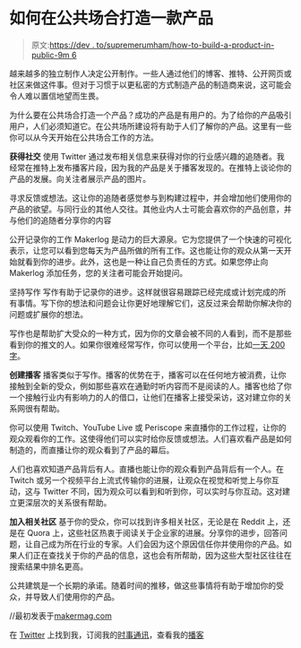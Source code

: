 # 如何在公共场合打造一款产品

> 原文:[https://dev . to/supremerumham/how-to-build-a-product-in-public-9m 6](https://dev.to/supremerumham/how-to-build-a-product-in-public-9m6)

越来越多的独立制作人决定公开制作。一些人通过他们的博客、推特、公开网页或社区来做这件事。但对于习惯于以更私密的方式制造产品的制造商来说，这可能会令人难以置信地望而生畏。

为什么要在公共场合打造一个产品？成功的产品是有用户的。为了给你的产品吸引用户，人们必须知道它。在公共场所建设将有助于人们了解你的产品。这里有一些你可以从今天开始在公共场合工作的方法。

**获得社交**
使用 Twitter 通过发布相关信息来获得对你的行业感兴趣的追随者。我经常在推特上发布播客片段，因为我的产品是关于播客发现的。在推特上谈论你的产品的发展。向关注者展示产品的图片。

寻求反馈或想法。这让你的追随者感觉参与到构建过程中，并会增加他们使用你的产品的欲望。与同行业的其他人交往。其他业内人士可能会喜欢你的产品创意，并与他们的追随者分享你的内容

公开记录你的工作
Makerlog 是动力的巨大源泉。它为您提供了一个快速的可视化表示，让您可以看到您每天为产品所做的所有工作。这也能让你的观众从第一天开始就看到你的进步。此外，这也是一种让自己负责任的方式。如果您停止向 Makerlog 添加任务，您的关注者可能会开始提问。

坚持写作
写作有助于记录你的进步。这样就很容易跟踪已经完成或计划完成的所有事情。写下你的想法和问题会让你更好地理解它们，这反过来会帮助你解决你的问题或扩展你的想法。

写作也是帮助扩大受众的一种方式，因为你的文章会被不同的人看到，而不是那些看到你的推文的人。如果你很难经常写作，你可以使用一个平台，比如[一天 200 字](https://200wordsaday.com/)。

**创建播客**
播客类似于写作。播客的优势在于，播客可以在任何地方被消费，让你接触到全新的受众，例如那些喜欢在通勤时听内容而不是阅读的人。播客也给了你一个接触行业内有影响力的人的借口，让他们在播客上接受采访，这对建立你的关系网很有帮助。

你可以使用 Twitch、YouTube Live 或 Periscope 来直播你的工作过程，让你的观众观看你的工作。这使得他们可以实时给你反馈或想法。人们喜欢看产品是如何制造的，而直播让你的观众看到了产品的幕后。

人们也喜欢知道产品背后有人。直播也能让你的观众看到产品背后有一个人。在 Twitch 或另一个视频平台上流式传输你的进展，让观众在视觉和听觉上与你互动，这与 Twitter 不同，因为观众可以看到和听到你，可以实时与你互动。这对建立更深层次的关系很有帮助。

**加入相关社区**
基于你的受众，你可以找到许多相关社区，无论是在 Reddit 上，还是在 Quora 上，这些社区热衷于阅读关于企业家的进展。分享你的进步，回答问题，让自己成为所在行业的专家。人们会因为这个原因信任你并使用你的产品。如果人们正在查找关于你的产品的信息，这也会有所帮助，因为这些大型社区往往在搜索结果中排名更高。

公共建筑是一个长期的承诺。随着时间的推移，做这些事情将有助于增加你的受众，并导致人们使用你的产品。

//最初发表于[makermag.com](https://makermag.com/2019/03/26/make-in-public/)

在 [Twitter](https://twitter.com/SupremeRumHam) 上找到我，订阅我的[时事通讯](http://eepurl.com/ggT0OP)，查看我的[播客](https://overcast.fm/+RG5gYYsZ0)
